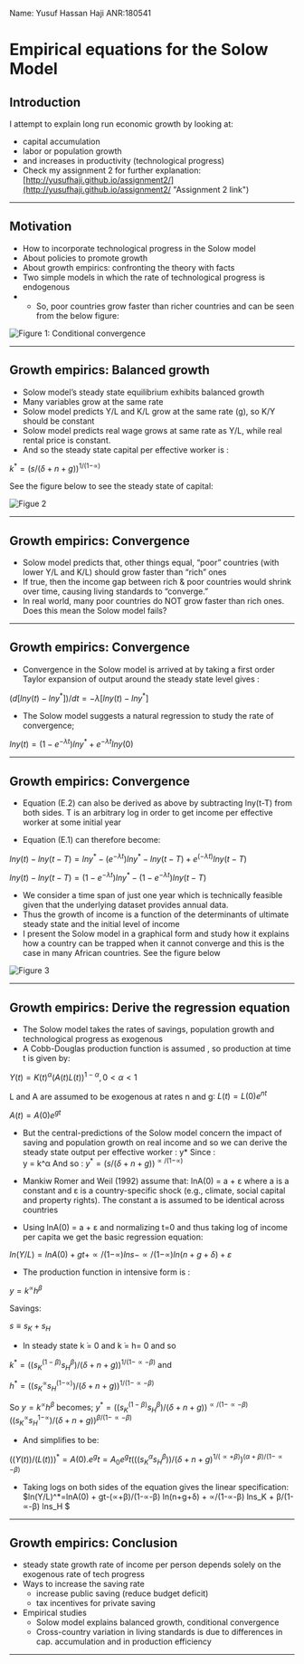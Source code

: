 Name: Yusuf Hassan Haji   ANR:180541


Empirical equations for the Solow Model
=================


Introduction
-------------------------------------------
I attempt to explain long run economic growth by looking at:

* capital accumulation
* labor or population growth 
* and increases in productivity (technological progress)
* Check my assignment 2 for further explanation:
[http://yusufhaji.github.io/assignment2/](http://yusufhaji.github.io/assignment2/ "Assignment 2 link")

--------------------------------------------------


Motivation
------------------------------------------------------------
* How to incorporate technological progress in the Solow model
* About policies to promote growth
* About growth empirics:  confronting the theory with facts
* Two simple models in which the rate of technological progress is endogenous
* * So, poor countries grow faster than richer countries and can be seen from the below figure:

![Figure 1: Conditional convergence](http://www.puertorico-herald.org/images/Convergence/image1.gif)

------------------------------------------------------------


Growth empirics: Balanced growth
-----------------------------------------------------------------------
* Solow model’s steady state equilibrium exhibits balanced growth
* Many variables grow at the same rate
* Solow model predicts Y/L and K/L grow at the same rate (g), so K/Y should be constant
* Solow model predicts real wage grows at same rate as Y/L, while real rental price is constant.  
* And so the steady state capital per effective worker is : 

$k^*=(s/(δ+n+g))^{1/(1-∝)}$

See the figure below to see the steady state of capital:

![Figue 2](http://cruel.org/econthought/essays/growth/neoclass/image/solowconv1.gif)


----------------------------------------------------------------------------

Growth empirics:  Convergence
-------------------------------------------------------------
* Solow model predicts that, other things equal, “poor” countries (with lower Y/L  and K/L) should grow faster than “rich” ones
* If true, then the income gap between rich & poor countries would shrink over time, causing living standards to “converge.”  
* In real world, many poor countries do NOT grow faster than rich ones.  Does this mean the Solow model fails?  


-------------------------------------------------------------------------------------

Growth empirics:  Convergence
--------------------------------------------------------------
* Convergence in the Solow model is arrived at by taking a first order Taylor expansion of output around the steady state level gives : 

$(d[lny(t)-lny^*])/dt=-λ[lny(t)-lny^*]$

* The Solow model suggests a natural regression to study the rate of convergence;
	
$lny(t)= (1-e^{-λt} )  lny^*+ e^{-λt}  lny(0)$

---------------------------------------------------------------------------------------

Growth empirics:  Convergence
---------------------------------------------
* Equation (E.2) can also be derived as above by subtracting lny(t-T) from both sides. T is an arbitrary log in order to get income per effective worker at some initial year

* Equation (E.1) can therefore become:

$lny(t)- lny(t-T) = lny^* - (e^{-λt} )  lny^*- lny(t-T)+ e^(-λt)  lny(t-T)$

$lny(t)- lny(t-T)=(1-e^{-λt} )  lny^* - (1-e^{-λt}) lny(t-T)$

* We consider a time span of just one year which is technically feasible given that the underlying dataset provides annual data.
* Thus the growth of income is a function of the determinants of ultimate steady state and the initial level of income
* I present the Solow model in a graphical form and study how it explains how a country can be trapped when it cannot converge and this is the case in many African countries. See the figure below

![Figure 3](http://cruel.org/econthought/essays/growth/neoclass/image/solowtrap4.gif)




----------------------------------------------------------------------------------------------

Growth empirics:  Derive the regression equation
--------------------------------------------------------------
* The Solow model takes the rates of savings, population growth and technological progress as exogenous
* A Cobb-Douglas production function is assumed , so production at time t is given by:

$Y(t) = K(t)^α (A(t)L(t))^{1-α}  ,0<α<1$

L and A are assumed to be exogenous at rates n and g∶ $L(t) = L(0)  e^{nt}$

$A(t)= A(0)  e^{gt}$

* But the central-predictions of the Solow model concern the impact of saving and population growth on real income and so we can derive the steady state output per effective worker : y*
Since :                   
y = k^α
And so : 
$y^* = (s/(δ+n+g))^{∝/(1-∝)}$

* Mankiw Romer and Weil (1992) assume that:
lnA(0) = a + ε  where a is a constant and ε  is a country-specific shock (e.g., climate, social capital and property rights). The constant a is assumed to be identical across countries
* Using  lnA(0) = a + ε   and normalizing t=0 and thus taking log of income per capita we get the basic regression equation: 

$ln(Y/L) = lnA(0) + gt+∝/(1-∝) lns-  ∝/(1-∝)  ln(n+g+δ) + ε$

* The production function in intensive form is :

$y= k^∝ h^β$ 

Savings: 

 $s ≡ s_K+s_H$
* In steady state k ̇= 0 and k ̇= h= 0 and so 

$k^* = ((s_K^(1-β) s_H^β)/(δ+n+g))^{1/(1-∝-β)}$      and     

$h^* = ((s_K^∝ s_H^{(1-∝)})/(δ+n+g))^{1/(1-∝-β)}$

So    $y = k^∝ h^β$  becomes;    $y^*=((s_K^(1-β) s_H^β)/(δ+n+g))^{∝/(1-∝-β)} ((s_K^∝ s_H^{1-∝})/(δ+n+g))^{β/(1-∝-β)}$
* And simplifies to be:

$((Y(t))/(L(t)))^*=A(0).e^gt=A_0 e^gt  (((s_K^α s_H^β ))/(δ+n+g)^{1/(∝+β)} )^{(α+β)/(1-∝-β)}$

* Taking logs on both sides of the equation gives the linear specification:
$ln(Y/L)^*=lnA(0) + gt-(∝+β)/(1-∝-β) ln(n+g+δ) +  ∝/(1-∝-β)  lns_K + β/(1-∝-β)  lns_H $

------------------------------------------------------------------------------------------------------
Growth empirics:  Conclusion
-----------------------------------------------------
* steady state growth rate of income per person depends solely on the exogenous rate of tech progress
* Ways to increase the saving rate
    * increase public saving (reduce budget deficit)
    * tax incentives for private saving
* Empirical studies
    * Solow model explains balanced growth, conditional convergence
    * Cross-country variation in living standards is due to differences in cap. accumulation and in production efficiency

------------------------------------------------------------------------------------------------



